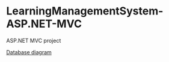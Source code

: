 <h1>LearningManagementSystem-ASP.NET-MVC</h1>
<p>ASP.NET MVC project<p/>

<p><a href="http://prikachi.com/images.php?images/906/9193906C.jpg">Database diagram</a></p>
